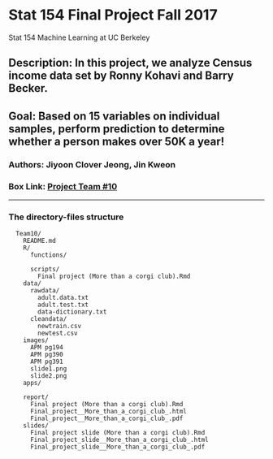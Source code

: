 # Stat 154 Final Project Fall 2017
Stat 154 Machine Learning at UC Berkeley

## Description: In this project, we analyze Census income data set by Ronny Kohavi and Barry Becker. 

## **Goal: Based on 15 variables on individual samples, perform prediction to determine whether a person makes over 50K a year!**  

### Authors: Jiyoon Clover Jeong, Jin Kweon

### Box Link: [Project Team #10](https://www.linkedin.com/in/yong-jin-kweon-5b687a103/)

-----

### The directory-files structure
 
```
  Team10/ 
    README.md
    R/
      functions/
      
      scripts/
        Final project (More than a corgi club).Rmd
    data/
      rawdata/
        adult.data.txt
        adult.test.txt
        data-dictionary.txt
      cleandata/
        newtrain.csv
        newtest.csv
    images/
      APM pg194
      APM pg390
      APM pg391
      slide1.png
      slide2.png
    apps/
          
    report/
      Final project (More than a corgi club).Rmd
      Final_project__More_than_a_corgi_club_.html
      Final_project__More_than_a_corgi_club_.pdf
    slides/
      Final project slide (More than a corgi club).Rmd
      Final_project_slide__More_than_a_corgi_club_.html
      Final_project_slide__More_than_a_corgi_club_.pdf
  
```
